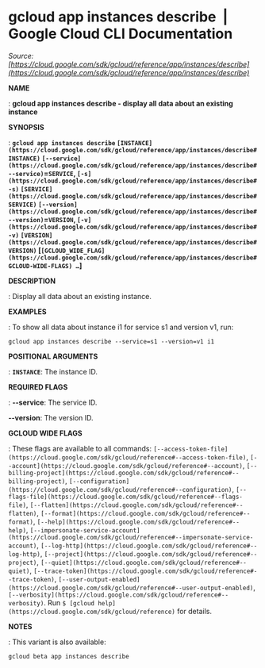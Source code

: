 # gcloud app instances describe  |  Google Cloud CLI Documentation

*Source: [https://cloud.google.com/sdk/gcloud/reference/app/instances/describe](https://cloud.google.com/sdk/gcloud/reference/app/instances/describe)*

**NAME**

: **gcloud app instances describe - display all data about an existing instance**

**SYNOPSIS**

: **`gcloud app instances describe` `[INSTANCE](https://cloud.google.com/sdk/gcloud/reference/app/instances/describe#INSTANCE)` `[--service](https://cloud.google.com/sdk/gcloud/reference/app/instances/describe#--service)`=`SERVICE`, `[-s](https://cloud.google.com/sdk/gcloud/reference/app/instances/describe#-s)` `[SERVICE](https://cloud.google.com/sdk/gcloud/reference/app/instances/describe#SERVICE)` `[--version](https://cloud.google.com/sdk/gcloud/reference/app/instances/describe#--version)`=`VERSION`, `[-v](https://cloud.google.com/sdk/gcloud/reference/app/instances/describe#-v)` `[VERSION](https://cloud.google.com/sdk/gcloud/reference/app/instances/describe#VERSION)` [`[GCLOUD_WIDE_FLAG](https://cloud.google.com/sdk/gcloud/reference/app/instances/describe#GCLOUD-WIDE-FLAGS) …`]**

**DESCRIPTION**

: Display all data about an existing instance.

**EXAMPLES**

: To show all data about instance i1 for service s1 and version v1, run:

```
gcloud app instances describe --service=s1 --version=v1 i1
```

**POSITIONAL ARGUMENTS**

: **`INSTANCE`**:
The instance ID.

**REQUIRED FLAGS**

: **--service**:
The service ID.

**--version**:
The version ID.

**GCLOUD WIDE FLAGS**

: These flags are available to all commands: `[--access-token-file](https://cloud.google.com/sdk/gcloud/reference#--access-token-file)`,
`[--account](https://cloud.google.com/sdk/gcloud/reference#--account)`, `[--billing-project](https://cloud.google.com/sdk/gcloud/reference#--billing-project)`,
`[--configuration](https://cloud.google.com/sdk/gcloud/reference#--configuration)`,
`[--flags-file](https://cloud.google.com/sdk/gcloud/reference#--flags-file)`,
`[--flatten](https://cloud.google.com/sdk/gcloud/reference#--flatten)`, `[--format](https://cloud.google.com/sdk/gcloud/reference#--format)`, `[--help](https://cloud.google.com/sdk/gcloud/reference#--help)`, `[--impersonate-service-account](https://cloud.google.com/sdk/gcloud/reference#--impersonate-service-account)`,
`[--log-http](https://cloud.google.com/sdk/gcloud/reference#--log-http)`,
`[--project](https://cloud.google.com/sdk/gcloud/reference#--project)`, `[--quiet](https://cloud.google.com/sdk/gcloud/reference#--quiet)`, `[--trace-token](https://cloud.google.com/sdk/gcloud/reference#--trace-token)`, `[--user-output-enabled](https://cloud.google.com/sdk/gcloud/reference#--user-output-enabled)`,
`[--verbosity](https://cloud.google.com/sdk/gcloud/reference#--verbosity)`.
Run `$ [gcloud help](https://cloud.google.com/sdk/gcloud/reference)` for details.

**NOTES**

: This variant is also available:

```
gcloud beta app instances describe
```